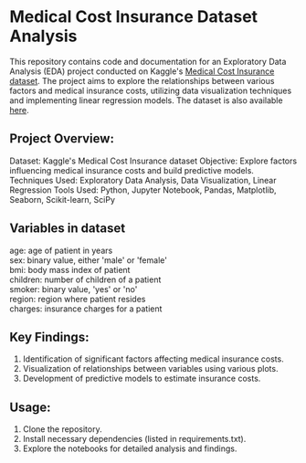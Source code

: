 # Medical Cost Insurance Dataset Analysis

This repository contains code and documentation for an Exploratory Data Analysis (EDA) project conducted on Kaggle's [Medical Cost Insurance dataset](https://www.kaggle.com/datasets/mirichoi0218/insurance). The project aims to explore the relationships between various factors and medical insurance costs, utilizing data visualization techniques and implementing linear regression models. The dataset is also available [here](https://github.com/stedy/Machine-Learning-with-R-datasets).

## Project Overview:
Dataset: Kaggle's Medical Cost Insurance dataset
Objective: Explore factors influencing medical insurance costs and build predictive models.
Techniques Used: Exploratory Data Analysis, Data Visualization, Linear Regression
Tools Used: Python, Jupyter Notebook, Pandas, Matplotlib, Seaborn, Scikit-learn, SciPy

## Variables in dataset
age: age of patient in years  
sex: binary value, either 'male' or 'female'  
bmi: body mass index of patient  
children: number of children of a patient  
smoker: binary value, 'yes' or 'no'  
region: region where patient resides  
charges: insurance charges for a patient  

## Key Findings:
1. Identification of significant factors affecting medical insurance costs.
2. Visualization of relationships between variables using various plots.
3. Development of predictive models to estimate insurance costs.

## Usage:
1. Clone the repository.
2. Install necessary dependencies (listed in requirements.txt).
3. Explore the notebooks for detailed analysis and findings.
